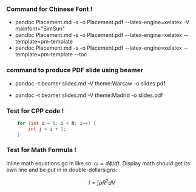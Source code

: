 ### Command for Chinese Font !

+ pandoc Placement.md -s -o Placement.pdf --latex-engine=xelatex -V mainfont="SimSun"
+ pandoc Placement.md -s -o Placement.pdf --latex-engine=xelatex --template=pm-template
+ pandoc Placement.md -s -o Placement.pdf --latex-engine=xelatex --template=pm-template --toc

### command to produce PDF slide using beamer

+ pandoc -t beamer slides.md -V theme:Warsaw -o slides.pdf

+ pandoc -t beamer slides.md -V theme:Madrid -o slides.pdf

### Test for CPP code !

```cpp
	for (int i = 0; i < N; i++) {
		int j = i + 1;
	}
```

### Test for Math Formula !
Inline math equations go in like so: $\omega = d\phi / dt$. Display
math should get its own line and be put in in double-dollarsigns:

$$I = \int \rho R^{2} dV$$